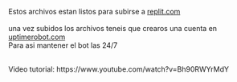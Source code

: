 Estos archivos estan listos para subirse a <a href="https://replit.com/">replit.com</a>
<br>
<br>
una vez subidos los archivos teneis que crearos una cuenta en <a href="https://uptimerobot.com">uptimerobot.com</a>
<br>
Para asi mantener el bot las 24/7

<br>
Video tutorial:
https://www.youtube.com/watch?v=Bh90RWYrMdY
